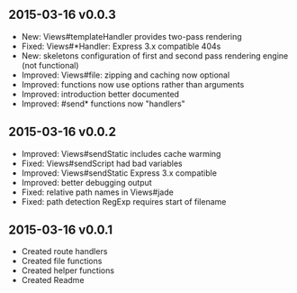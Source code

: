 
2015-03-16 v0.0.3
--------------------------------------------------------
* New: Views#templateHandler provides two-pass rendering
* Fixed: Views#*Handler: Express 3.x compatible 404s
* New: skeletons configuration of first and second pass rendering engine (not functional)
* Improved: Views#file: zipping and caching now optional
* Improved: functions now use options rather than arguments
* Improved: introduction better documented
* Improved: #send* functions now "handlers"


2015-03-16 v0.0.2
--------------------------------------------------------
* Improved: Views#sendStatic includes cache warming
* Fixed: Views#sendScript had bad variables
* Improved: Views#sendStatic Express 3.x compatible
* Improved: better debugging output
* Fixed: relative path names in Views#jade
* Fixed: path detection RegExp requires start of filename


2015-03-16 v0.0.1
--------------------------------------------------------
* Created route handlers
* Created file functions
* Created helper functions
* Created Readme